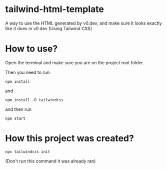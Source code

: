 # tailwind-html-template
 A way to use the HTML generated by v0.dev, and make sure it looks exactly like it does in v0.dev (Using Tailwind CSS)

# How to use?

Open the terminal and make sure you are on the project root folder.

Then you need to run:

```
npm install
```
and
```
npm install -D tailwindcss
```

and then run

```
npm start
```

# How this project was created?

```
npx tailwindcss init
```
(Don't run this command it was already ran)
